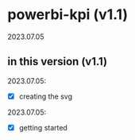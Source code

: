 # powerbi-kpi (v1.1)
2023.07.05


## in this version (v1.1)

2023.07.05:
* [x] creating the svg

2023.07.05:
* [x] getting started
